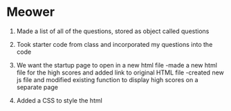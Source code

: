 # Meower

1. Made a list of all of the questions, stored as object called questions

2. Took starter code from class and incorporated my questions into the code

3. We want the startup page to open in a new html file
    -made a new html file for the high scores and added link to original HTML file
    -created new js file and modified existing function to display high scores on a separate page

4. Added a CSS to style the html
